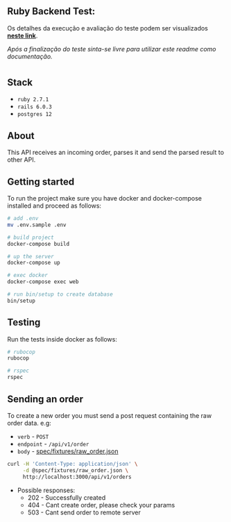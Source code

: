 ## Ruby Backend Test:

Os detalhes da execução e avaliação do teste podem ser visualizados **[neste link](TEST.md)**.

*Após a finalização do teste sinta-se livre para utilizar este readme como documentação.*
#
## Stack
* `ruby 2.7.1`
* `rails 6.0.3`
* `postgres 12`
## About
This API receives an incoming order, parses it and send the parsed result to other API.

## Getting started

To run the project make sure you have docker and docker-compose installed and proceed as follows:

```bash
# add .env
mv .env.sample .env

# build project
docker-compose build

# up the server
docker-compose up

# exec docker
docker-compose exec web

# run bin/setup to create database
bin/setup
```

## Testing

Run the tests inside docker as follows:

```bash
# rubocop
rubocop

# rspec
rspec
```

## Sending an order
To create a new order you must send a post request containing the raw order data. e.g:
* `verb` - `POST`
* `endpoint` - `/api/v1/order`
* `body` - [spec/fixtures/raw_order.json](spec/fixtures/raw_order.json)
```bash
curl -H 'Content-Type: application/json' \
     -d @spec/fixtures/raw_order.json \
     http://localhost:3000/api/v1/orders
```
* Possible responses:
  - 202 - Successfully created
  - 404 - Cant create order, please check your params
  - 503 - Cant send order to remote server
